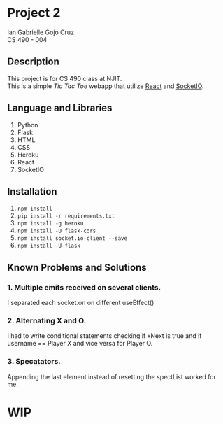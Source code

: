 # Project 2

Ian Gabrielle Gojo Cruz  
CS 490 - 004  

## Description  

This project is for CS 490 class at NJIT.  
This is a simple _Tic Tac Toe_ webapp that utilize [React](https://reactjs.org/docs/getting-started.html) and [SocketIO](https://socket.io/docs/v3/index.html).  

## Language and Libraries  
1. Python
2. Flask
3. HTML
4. CSS
5. Heroku
6. React
7. SocketIO
 
## Installation  

1. `npm install`
2. `pip install -r requirements.txt`
3. `npm install -g heroku`
4. `npm install -U flask-cors`
5. `npm install socket.io-client --save`
6. `npm install -U flask`

## Known Problems and Solutions  
### 1. Multiple emits received on several clients.  

I separated each socket.on on different useEffect()

### 2. Alternating X and O. 

I had to write conditional statements checking if xNext is true and if username == Player X and vice versa for Player O.

### 3. Specatators.  

Appending the last element instead of  resetting the spectList worked for me.

# WIP  
